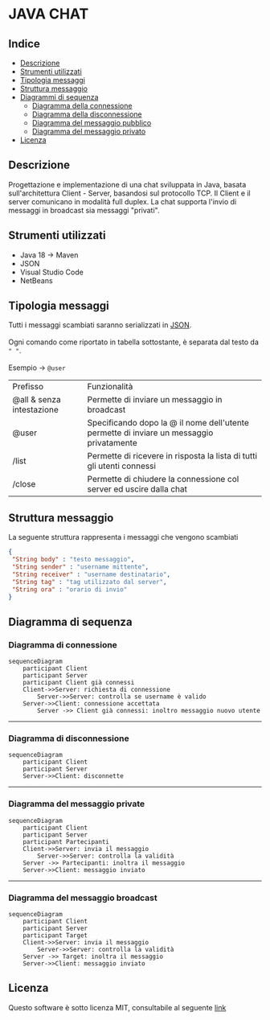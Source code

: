# JAVA CHAT
## Indice
- <a href="#Descrizione">Descrizione</a>
- <a href="#Strumenti">Strumenti utilizzati</a>
- <a href="#TipM">Tipologia messaggi</a>
- [Struttura messaggio](#Struttura-messaggio)
 - [Diagrammi di sequenza](#diagrammi-di-sequenza)
    - [Diagramma della connessione](#diagramma-di-connessione)
    - [Diagramma della disconnessione](#diagramma-di-disconnessione)
    - [Diagramma del messaggio pubblico](#diagramma-del-messaggio-broadcast)
    - [Diagramma del messaggio privato](#diagramma-del-messaggio-private)
 - [Licenza](#Licenza)

## <a name="Descrizione">Descrizione</a>
Progettazione e implementazione di una chat sviluppata in Java, basata sull'architettura Client - Server, basandosi sul protocollo TCP. Il Client e il server comunicano in modalità full duplex. La chat supporta l'invio di messaggi in broadcast sia messaggi "privati".

## <a name="Strumenti">Strumenti utilizzati</a>
- Java 18 -> Maven
- JSON 
- Visual Studio Code
- NetBeans

## <a name="TipM">Tipologia messaggi</a>
Tutti i messaggi scambiati saranno serializzati in <a href="https://www.json.org/json-it.html">JSON</a>.<br><br>
Ogni comando come riportato in tabella sottostante, è separata dal testo da `" "`.<br><br>
Esempio -> `@user`

<table>
  <tr>
     <td>Prefisso</td>
     <td>Funzionalità</td>
   </tr>
   <tr>
   <td>@all & senza intestazione</td>
     <td>Permette di inviare un messaggio in broadcast</td>
   </tr>
      <tr>
   <td>@user</td>
     <td>Specificando dopo la @ il nome dell'utente permette di inviare un messaggio privatamente</td>
   </tr>
  <tr>
      <td>/list</td>
     <td>Permette di ricevere in risposta la lista di tutti gli utenti connessi</td>
  </tr>
  <tr>
  <td>/close</td>
     <td>Permette di chiudere la connessione col server ed uscire dalla chat</td>
   </tr>
</table>

## Struttura messaggio
La seguente struttura rappresenta i messaggi che vengono scambiati
```json
{
 "String body" : "testo messaggio",
 "String sender" : "username mittente",
 "String receiver" : "username destinatario",
 "String tag" : "tag utilizzato dal server",
 "String ora" : "orario di invio"
}
```

## Diagramma di sequenza

### Diagramma di connessione
```mermaid
sequenceDiagram
    participant Client
    participant Server
    participant Client già connessi
    Client->>Server: richiesta di connessione
        Server->>Server: controlla se username è valido
    Server->>Client: connessione accettata
        Server ->> Client già connessi: inoltro messaggio nuovo utente
```
---
### Diagramma di disconnessione
```mermaid
sequenceDiagram
    participant Client
    participant Server
    Server->>Client: disconnette
```
---
### Diagramma del messaggio private
```mermaid
sequenceDiagram
    participant Client
    participant Server
    participant Partecipanti
    Client->>Server: invia il messaggio
        Server->>Server: controlla la validità
    Server ->> Partecipanti: inoltra il messaggio
    Server->>Client: messaggio inviato
```
---
### Diagramma del messaggio broadcast
```mermaid
sequenceDiagram
    participant Client
    participant Server
    participant Target
    Client->>Server: invia il messaggio
        Server->>Server: controlla la validità
    Server ->> Target: inoltra il messaggio
    Server->>Client: messaggio inviato
```

## Licenza
Questo software è sotto licenza MIT, consultabile al seguente [link](https://mit-license.org/)

